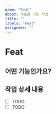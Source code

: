 ```yaml
---
name: "Feat"
about: 새로운 기능 작업
title: ""
labels: "Feat"
assignees: ""
---
```


# Feat

## 어떤 기능인가요?

## 작업 상세 내용

- [ ] TODO
- [ ] TODO
